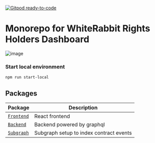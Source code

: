 [![Gitpod ready-to-code](https://img.shields.io/badge/Gitpod-ready--to--code-blue?logo=gitpod)](https://gitpod.io/#https://github.com/WhiteRabbitTheWorldIsYours/dashboard)

# Monorepo for WhiteRabbit Rights Holders Dashboard

![image](https://user-images.githubusercontent.com/163447/76832214-802d8180-685b-11ea-9572-68bc3e6f7c95.png)

### Start local environment

```sh
npm run start-local
```

## Packages

| Package                                   | Description                                                             |
| ----------------------------------------- | ----------------------------------------------------------------------- |
| [`Frontend`](/frontend) | React frontend |
| [`Backend`](/backend) | Backend powered by graphql |
| [`Subgraph`](/subgraph) | Subgraph setup to index contract events |



